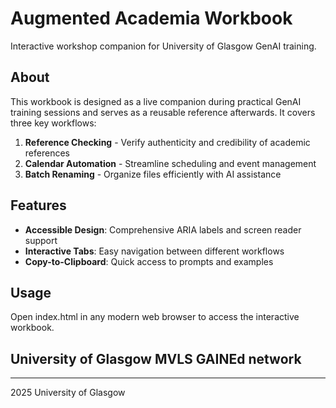 ﻿# Augmented Academia Workbook

Interactive workshop companion for University of Glasgow GenAI training.

## About

This workbook is designed as a live companion during practical GenAI training sessions and serves as a reusable reference afterwards. It covers three key workflows:

1. **Reference Checking** - Verify authenticity and credibility of academic references
2. **Calendar Automation** - Streamline scheduling and event management  
3. **Batch Renaming** - Organize files efficiently with AI assistance

## Features

- **Accessible Design**: Comprehensive ARIA labels and screen reader support
- **Interactive Tabs**: Easy navigation between different workflows
- **Copy-to-Clipboard**: Quick access to prompts and examples


## Usage

Open index.html in any modern web browser to access the interactive workbook.

## University of Glasgow MVLS GAINEd network


---

 2025 University of Glasgow

